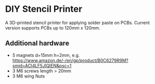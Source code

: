 # DIY Stencil Printer

A 3D-printed stencil printer for applying solder paste on PCBs.
Current version supports PCBs up to 120mm x 120mm.

## Additional hardware

 - 5 magnets d=15mm h=2mm, e.g. https://www.amazon.de/-/en/gp/product/B0C6279R9M?smid=ACI4LF5JIQIEN&psc=1
 - 3 M6 screws length > 20mm
 - 3 M6 wing Nuts


